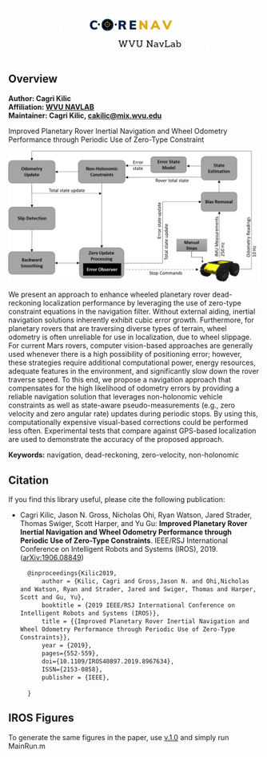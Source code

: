 <p align="center">
<img alt="Architecture" src="core_navigation_demos/doc/corenav4.gif" width="300">
</p>

## Overview

**Author: Cagri Kilic<br />
Affiliation: [WVU NAVLAB](https://navigationlab.wvu.edu/)<br />
Maintainer: Cagri Kilic, cakilic@mix.wvu.edu**

Improved Planetary Rover Inertial Navigation and Wheel Odometry Performance through Periodic Use of Zero-Type Constraint

<img alt="Architecture" src="core_navigation_demos/doc/architecturev2.jpg" width="700">

We present an approach to enhance wheeled planetary rover dead-reckoning localization performance by leveraging the use of zero-type constraint equations in the navigation filter. Without external aiding, inertial navigation solutions inherently exhibit cubic error growth. Furthermore, for planetary rovers that are traversing diverse types of terrain, wheel odometry is often unreliable for use in localization, due to wheel slippage. For current Mars rovers, computer vision-based approaches are generally used whenever there is a high possibility of positioning error; however, these strategies require additional computational power, energy resources, adequate features in the environment, and significantly slow down the rover traverse speed. To this end, we propose a navigation approach that compensates for the high likelihood of odometry errors by providing a reliable navigation solution that leverages non-holonomic vehicle constraints as well as state-aware pseudo-measurements (e.g., zero velocity and zero angular rate) updates during periodic stops. By using this, computationally expensive visual-based corrections could be performed less often. Experimental tests that compare against GPS-based localization are used to demonstrate the accuracy of the proposed approach.


**Keywords:** navigation, dead-reckoning, zero-velocity, non-holonomic


## Citation

If you find this library useful, please cite the following publication:

* Cagri Kilic, Jason N. Gross, Nicholas Ohi, Ryan Watson, Jared Strader, Thomas Swiger, Scott Harper, and Yu Gu: **Improved Planetary Rover Inertial Navigation and Wheel Odometry Performance through Periodic Use of Zero-Type Constraints**. IEEE/RSJ International Conference on Intelligent Robots and Systems (IROS), 2019. ([arXiv:1906.08849](https://arxiv.org/pdf/1906.08849.pdf))

        @inproceedings{Kilic2019,
            author = {Kilic, Cagri and Gross,Jason N. and Ohi,Nicholas and Watson, Ryan and Strader, Jared and Swiger, Thomas and Harper, Scott and Gu, Yu},
            booktitle = {2019 IEEE/RSJ International Conference on Intelligent Robots and Systems (IROS)},
            title = {{Improved Planetary Rover Inertial Navigation and Wheel Odometry Performance through Periodic Use of Zero-Type Constraints}},
            year = {2019},
            pages={552-559},
            doi={10.1109/IROS40897.2019.8967634},
            ISSN={2153-0858}, 
            publisher = {IEEE},
            
        }


## IROS Figures

To generate the same figures in the paper, use [v.1.0](https://github.com/wvu-navLab/CLN/tree/v1.0) and simply run MainRun.m
